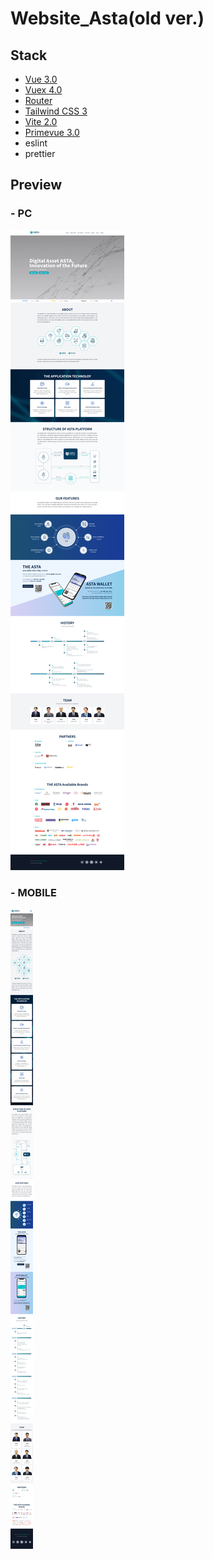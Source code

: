 # Website_Asta(old ver.)

## Stack

-   [Vue 3.0](https://v3.vuejs.org/)
-   [Vuex 4.0](https://vuex.vuejs.org)
-   [Router](https://router.vuejs.org/)
-   [Tailwind CSS 3](https://tailwindcss.com/)
-   [Vite 2.0](https://vitejs.dev/)
-   [Primevue 3.0](https://primefaces.org/primevue/#/)
-   eslint
-   prettier


## Preview

### - PC
<img src="https://github.com/hwang1588/repo_img_src/blob/main/_korfin_asta_old/pc1.png">


### - MOBILE
<img src="https://github.com/hwang1588/repo_img_src/blob/main/_korfin_asta_old/mobile1.png">
